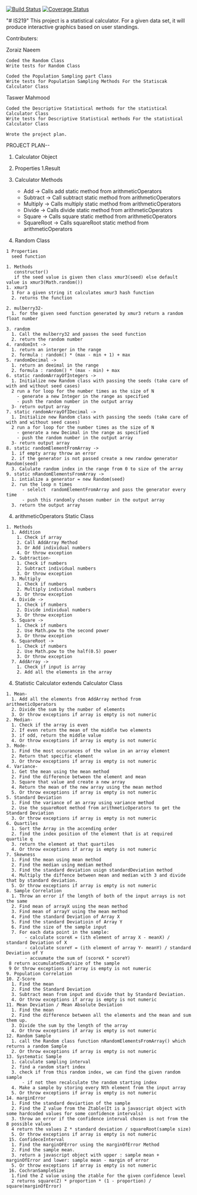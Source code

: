 [![Build Status](https://travis-ci.com/Zoraiz-Naeem/IS219.svg?branch=master)](https://travis-ci.com/Zoraiz-Naeem/IS219) [![Coverage Status](https://coveralls.io/repos/github/Zoraiz-Naeem/IS219/badge.svg?branch=master)](https://coveralls.io/github/Zoraiz-Naeem/IS219?branch=master)

"# IS219" 
This project is  a statistical calculator. For a given data set, it will produce interactive graphics based on user standings.

Contributers:

  Zoraiz Naeem
  
    Coded the Random Class
    Write tests for Random Class
    
    Coded the Population Sampling part Class
    Write tests for Population Sampling Methods For the Statiscak Calculator Class
    
  Taswer Mahmood
    
    Coded the Descriptive Statistical methods for the statistical Calculator Class 
    Write tests for Descriptive Statistical methods For the statistical Calculator Class
   
    Wrote the project plan.
    
PROJECT PLAN--

1. Calculator Object
  1. Properties
    1.Result 
  2. Calculator Methods
  
      - Add -> Calls add static method from arithmeticOperators
      - Subtract -> Call subtract static method from arithmeticOperators
      - Multiply -> Calls multiply static method from arithmeticOperators
      - Divide -> Calls divide static method from arithmeticOperators
      - Square -> Calls square static method from arithmeticOperators
      - SquareRoot -> Calls squareRoot static method from arithmeticOperators
    
    
  3. Random Class
  
    1 Properties
      seed function
    
    1. Methods
       constructor()
       if the seed value is given then class xmur3(seed) else default value is xmur3(Math.random())
    1. xmur3
      1 For a given string it calculates xmur3 hash function
      2. returns the function
      
    2. mulberry32-
      1. for the given seed function generated by xmur3 return a random float number
    
    3. random 
      1. Call the mulberry32 and passes the seed function
      2. return the random number
    4. randomInt -> 
      1. return an interger in the range 
      2. formula : random() * (max - min + 1) + max
    5. randomDecimal -> 
      1. return an deeimal in the range 
      2. formula : random() * (max - min) + max
    6. static randomArrayOfIntegers -> 
      1. Initialize new Random class with passing the seeds (take care of with and without seed cases)
      2 run a for loop for the number times as the size of N
        - generate a new Integer in the range as specified 
        - push the random number in the output array
      3- return output array
    7. static randomArrayOfIDecimal -> 
      1. Initialize new Random class with passing the seeds (take care of with and without seed cases)
      2 run a for loop for the number times as the size of N
        - generate a new Decimal in the range as specified 
        - push the random number in the output array
      3- return output array
    8. static randomElementFromArray -> 
      1. if empty array throw an error
      2. if the generator is not passed create a new randow generator Random(seed)
      3. Calulate random index in the range from 0 to size of the array
    9. static nRandomElementsFromArray -> 
      1. intialize a generator = new Random(seed)
      2. run the loop n times
          - selelct  randomElementFromArray and pass the generator every time
          - push this randomly chosen number in the output array
      3. return the output array
  
   4. arithmeticOperators Static Class
   
    1. Methods
      1. Addition
        1. Check if array
        2. Call AddArray Method 
        3. Or Add individual numbers
        4. Or throw exception
      2. Subtraction-
        1. Check if numbers
        2. Subtract individual numbers
        3. Or throw exception
      3. Multiply 
        1. Check if numbers
        2. Multiply individual numbers
        3. Or throw exception
      4. Divide -> 
        1. Check if numbers
        2. Divide individual numbers
        3. Or throw exception
      5. Square -> 
        1. Check if numbers
        2. Use Math.pow to the second power
        3. Or throw exception
      6. SquareRoot -> 
        1. Check if numbers
        2. Use Math.pow to the half(0.5) power
        3. Or throw exception
      7. AddArray -> 
        1. Check if input is array
        2. Add all the elements in the array
    
      
      
  4. Statistic Calculator extends Calculator Class
  
    1. Mean- 
      1. Add all the elements from AddArray method from arithmeticOperators  
      2. Divide the sum by the number of elements
      3. Or throw exceptions if array is empty is not numeric
    2. Median-
      1. Check if the array is even
      2. If even return the mean of the middle two elements
      3. if odd, return the middle value
      4. Or throw exceptions if array is empty is not numeric
    3. Mode- 
      1. Find the most occurances of the value in an array element
      2. Return that specific element 
      3. Or throw exceptions if array is empty is not numeric
    4. Variance-
      1. Get the mean using the mean method
      2. Find the difference between the element and mean
      3. Square that value and create a new array
      4. Return the mean of the new array using the mean method
      5. Or throw exceptions if array is empty is not numeric
    5. Standard Deviation
      1. Find the variance of an array using variance method
      2. Use the squareRoot method from arithmeticOperators to get the Standard Deviation 
      3. Or throw exceptions if array is empty is not numeric
    6. Quartiles
      1. Sort the Array in the accending order
      2. find the index position of the element that is at required quartile q
      3. return the element at that quartiles
      4. Or throw exceptions if array is empty is not numeric
    7. Skewness
      1. Find the mean using mean method
      2. Find the median using median method
      3. Find the standard deviation usign standardDeviation method
      4. Multiply the diffence between mean and median with 3 and divide that by standard deviation.
      5. Or throw exceptions if array is empty is not numeric
    8. Sample Correlation
      1. Throw an error if the length of both of the input arrays is not the same
      2. Find mean of arrayX using the mean method
      3. Find mean of arrayY using the mean method
      4. Find the standard Deviation of Array X
      5. Find the standard Deviatioin of Array Y
      6. Find the size of the sample input
      7. For each data point in the sample:
           - calculate scoreX = (ith element of array X - meanX) / standard Deviation of X
           - calculate scoreY = (ith element of array Y- meanY) / standard Deviation of Y
           - accuumate the sum of (scoreX * scoreY)
     8 return accumulatedSum/size of the sample
     9 Or throw exceptions if array is empty is not numeric
    9. Population Correlation
    10. Z-Score
      1. Find the mean
      2. Find the Standard Deviation
      3. Subtract mean from input and divide that by Standard Deviation.
      4. Or throw exceptions if array is empty is not numeric
    11. Mean Deviation / Mean Absolute Deviation
      1. Find the mean
      2. Find the difference between all the elements and the mean and sum them up.
      3. Divide the sum by the length of the array
      4. Or throw exceptions if array is empty is not numeric
    12. Random Sample
      1. call the Random class function nRandomElementsFromArray() which returns a random Sample 
      2. Or throw exceptions if array is empty is not numeric
    13. Systematic Sample
      1. calculate sampling interval
      2. find a random start index
      3. check if from this random index, we can find the given random sample
          - if not then recalculate the random starting index
      4. Make a sample by storing every Nth element from the input array
      5. Or throw exceptions if array is empty is not numeric
    14. marginError
      1. Find the standard deviartion of the sample
      2. Find the Z value from the Ztable(It is a javascript object with some hardcoded values for some confidence intervals)
      3. throw an error if the confidence interval chosen is not from the 8 possible values
      4 return the values Z * standard deviation / squareRoot(sample size)
      5. Or throw exceptions if array is empty is not numeric
     15. ConfideceInterval
      1. Find the marginOFError using the marginOfError Method
      2. Find the sample mean.
      3. return a javascript object with upper : sample mean + marginOfError and lower: sample mean - margin of error
      5. Or throw exceptions if array is empty is not numeric
     16. CochranSampleSize
      1.find the Z value using the ztable for the given confidence level
      2 returns square(Z) * proportion * (1 - proportion) / square(marginOfError)
    
